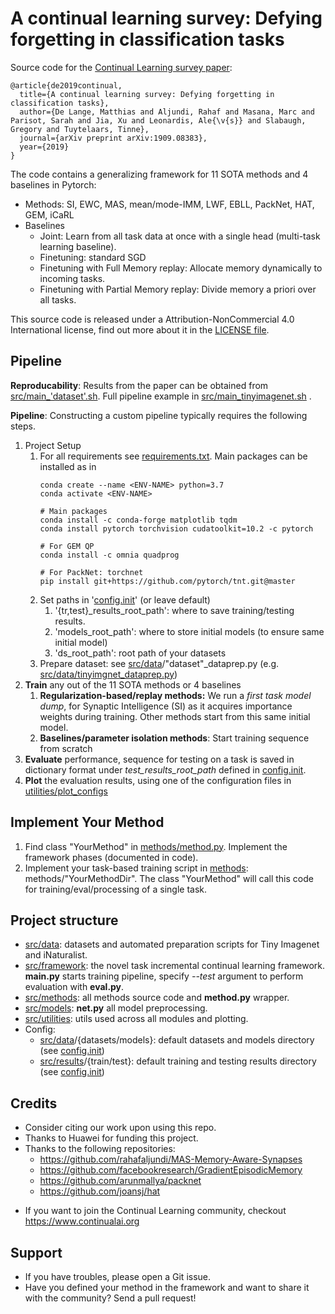 # A continual learning survey: Defying forgetting in classification tasks
Source code for the [Continual Learning survey paper](https://arxiv.org/abs/1909.08383):

```
@article{de2019continual,
  title={A continual learning survey: Defying forgetting in classification tasks},
  author={De Lange, Matthias and Aljundi, Rahaf and Masana, Marc and Parisot, Sarah and Jia, Xu and Leonardis, Ale{\v{s}} and Slabaugh, Gregory and Tuytelaars, Tinne},
  journal={arXiv preprint arXiv:1909.08383},
  year={2019}
}
```

The code contains a generalizing framework for 11 SOTA methods and 4 baselines in Pytorch:
- Methods: SI, EWC, MAS, mean/mode-IMM, LWF, EBLL, PackNet, HAT, GEM, iCaRL 
- Baselines
    - Joint: Learn from all task data at once with a single head (multi-task learning baseline).
    - Finetuning: standard SGD
    - Finetuning with Full Memory replay: Allocate memory dynamically to incoming tasks.
    - Finetuning with Partial Memory replay: Divide memory a priori over all tasks.


This source code is released under a Attribution-NonCommercial 4.0 International
license, find out more about it in the [LICENSE file](LICENSE).




## Pipeline
**Reproducability**: Results from the paper can be obtained from [src/main_'dataset'.sh](src/main_tinyimagenet.sh). 
Full pipeline example in [src/main_tinyimagenet.sh](src/main_tinyimagenet.sh) .

**Pipeline**: Constructing a custom pipeline typically requires the following steps.
1. Project Setup
    1. For all requirements see [requirements.txt](requirements.txt).
    Main packages can be installed as in
        ```
        conda create --name <ENV-NAME> python=3.7
        conda activate <ENV-NAME>
       
        # Main packages
        conda install -c conda-forge matplotlib tqdm
        conda install pytorch torchvision cudatoolkit=10.2 -c pytorch

       # For GEM QP
        conda install -c omnia quadprog
       
       # For PackNet: torchnet 
       pip install git+https://github.com/pytorch/tnt.git@master
        ```
    1. Set paths in '[config.init](src/config.init)' (or leave default)
        1. '{tr,test}_results_root_path': where to save training/testing results.
        1. 'models_root_path': where to store initial models (to ensure same initial model)
        1. 'ds_root_path': root path of your datasets
    1. Prepare dataset: see [src/data](src/data)/"dataset"_dataprep.py (e.g. [src/data/tinyimgnet_dataprep.py](src/data/tinyimgnet_dataprep.py))
1. **Train** any out of the 11 SOTA methods or 4 baselines
    1. **Regularization-based/replay methods:** We run a *first task model dump*, for Synaptic Intelligence (SI) as it acquires importance weights during training. 
    Other methods start from this same initial model. 
    1. **Baselines/parameter isolation methods**: Start training sequence from scratch
1. **Evaluate** performance, sequence for testing on a task is saved in dictionary format under *test_results_root_path* defined in [config.init](src/config.init).
1. **Plot** the evaluation results, using one of the configuration files in [utilities/plot_configs](src/utilities/plot_configs)

## Implement Your Method
1. Find class "YourMethod" in [methods/method.py](src/methods/method.py). Implement the framework phases (documented in code).
1. Implement your task-based training script in [methods](src/methods): methods/"YourMethodDir". 
The class "YourMethod" will call this code for training/eval/processing of a single task. 

        
## Project structure
- [src/data](src/data): datasets and automated preparation scripts for Tiny Imagenet and iNaturalist.
- [src/framework](src/framework): the novel task incremental continual learning framework. 
**main.py** starts training pipeline, specify *--test* argument to perform evaluation with **eval.py**. 
- [src/methods](src/methods): all methods source code and **method.py** wrapper.
- [src/models](src/models): **net.py** all model preprocessing.
- [src/utilities](src/utilities): utils used across all modules and plotting.
- Config:
    - [src/data](src/data)/{datasets/models}: default datasets and models directory (see [config.init](src/config.init))
    - [src/results](src/results)/{train/test}: default training and testing results directory (see [config.init](src/config.init))


## Credits
- Consider citing our work upon using this repo.
- Thanks to Huawei for funding this project.
- Thanks to the following repositories:
    - https://github.com/rahafaljundi/MAS-Memory-Aware-Synapses
    - https://github.com/facebookresearch/GradientEpisodicMemory
    - https://github.com/arunmallya/packnet
    - https://github.com/joansj/hat
* If you want to join the Continual Learning community, checkout https://www.continualai.org

## Support
* If you have troubles, please open a Git issue.
* Have you defined your method in the framework and want to share it with the community? Send a pull request!

